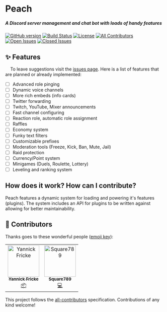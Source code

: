 # Peach
 ##### A Discord server management and chat bot with loads of handy features
[![GitHub version](https://img.shields.io/github/v/release/peach-bot/peach?color=brightgreen)](https://github.com/peach-bot/Peach/releases)
[![Build Status](https://api.travis-ci.com/peach-bot/Peach.svg?branch=master)](https://travis-ci.com/peach-bot/Peach/branches)
[![License](https://img.shields.io/github/license/peach-bot/Peach?color=brightgreen)](https://github.com/peach-bot/Peach/blob/master/LICENSE)
[![All Contributors](https://img.shields.io/badge/all_contributors-2-orange.svg)](#contributors)
[![Open Issues](https://img.shields.io/github/issues-raw/peach-bot/peach)](https://github.com/peach-bot/Peach/issues)
[![Closed Issues](https://img.shields.io/github/issues-closed-raw/peach-bot/peach?color=brightgreen)](https://github.com/peach-bot/Peach/issues)
 

<!--[**Try all features today and for free**](http://bit.ly/peachbot)-->

## ✨ Features
<img src=https://user-images.githubusercontent.com/45462701/67280986-b47c5c00-f4ce-11e9-8c9c-5ab70ec5e392.png width=12px></img>
To leave suggestions visit the [issues page](https://github.com/peach-bot/Peach/issues). Here is a list of features that are planned or already implemented:

 - [ ] Advanced role pinging
 - [ ] Dynamic voice channels
 - [ ] More rich embeds (info cards)
 - [ ] Twitter forwarding
 - [ ] Twitch, YouTube, Mixer announcements
 - [ ] Fast channel configuring
 - [ ] Reaction role, automatic role assignment
 - [ ] Raffles
 - [ ] Economy system
 - [ ] Funky text filters
 - [ ] Customizable prefixes
 - [ ] Moderation tools (Freeze, Kick, Ban, Mute, Jail)
 - [ ] Raid protection
 - [ ] Currency/Point system 
 - [ ] Minigames (Duels, Roulette, Lottery)
 - [ ] Leveling and ranking system

## How does it work? How can I contribute?

Peach features a dynamic system for loading and powering it's features (plugins). The system includes an API for plugins to be written against allowing for better maintainability.

## 💜 Contributors 

Thanks goes to these wonderful people ([emoji key](https://allcontributors.org/docs/en/emoji-key)):

<!-- ALL-CONTRIBUTORS-LIST:START - Do not remove or modify this section -->
<!-- prettier-ignore -->
<table>
  <tr>
    <td align="center"><a href="https://yannickfricke.de"><img src="https://avatars2.githubusercontent.com/u/591450?v=4" width="100px;" alt="Yannick Fricke"/><br /><sub><b>Yannick Fricke</b></sub></a><br /><a href="#platform-YannickFricke" title="Packaging/porting to new platform">📦</a></td>
    <td align="center"><a href="https://github.com/Square789"><img src="https://avatars0.githubusercontent.com/u/46634729?v=4" width="100px;" alt="Square789"/><br /><sub><b>Square789</b></sub></a><br /><a href="https://github.com/peach-bot/Peach/commits?author=Square789" title="Code">💻</a></td>
  </tr>
</table>

<!-- ALL-CONTRIBUTORS-LIST:END -->

This project follows the [all-contributors](https://github.com/all-contributors/all-contributors) specification. Contributions of any kind welcome!

## 
